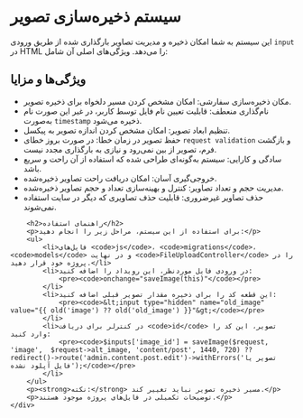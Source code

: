 <body>
    <div class="container">
        <h1>سیستم ذخیره‌سازی تصویر</h1>
        <p>این سیستم به شما امکان ذخیره و مدیریت تصاویر بارگذاری شده از طریق ورودی <code>input</code> در HTML را می‌دهد. ویژگی‌های اصلی آن شامل:</p>
        <h2>ویژگی‌ها و مزایا</h2>
        <ul>
            <li><span class="highlight">مکان ذخیره‌سازی سفارشی:</span> امکان مشخص کردن مسیر دلخواه برای ذخیره تصویر.</li>
            <li><span class="highlight">نام‌گذاری منعطف:</span> قابلیت تعیین نام فایل توسط کاربر، در غیر این صورت نام به‌صورت <code>timestamp</code> ذخیره می‌شود.</li>
            <li><span class="highlight">تنظیم ابعاد تصویر:</span> امکان مشخص کردن اندازه تصویر به پیکسل.</li>
            <li><span class="highlight">حفظ تصویر در زمان خطا:</span> در صورت بروز خطای <code>request validation</code> و بازگشت فرم، تصویر از بین نمی‌رود و نیازی به بارگذاری مجدد نیست.</li>
            <li><span class="highlight">سادگی و کارایی:</span> سیستم به‌گونه‌ای طراحی شده که استفاده از آن راحت و سریع باشد.</li>
            <li><span class="highlight">خروجی‌گیری آسان:</span> امکان دریافت راحت تصاویر ذخیره‌شده.</li>
            <li><span class="highlight">مدیریت حجم و تعداد تصاویر:</span> کنترل و بهینه‌سازی تعداد و حجم تصاویر ذخیره‌شده.</li>
            <li><span class="highlight">حذف تصاویر غیرضروری:</span> قابلیت حذف تصاویری که دیگر در سایت استفاده نمی‌شوند.</li>
        </ul>
        
        <h2>راهنمای استفاده</h2>
        <p>برای استفاده از این سیستم، مراحل زیر را انجام دهید:</p>
        <ul>
            <li>فایل‌های <code>js</code>، <code>migrations</code>، <code>models</code> و در نهایت <code>FileUploadController</code> را در پروژه خود قرار دهید.</li>
            <li>در ورودی فایل موردنظر، این رویداد را اضافه کنید:
                <pre><code>onchange="saveImage(this)"</code></pre>
            </li>
            <li>این قطعه کد را برای ذخیره مقدار تصویر قبلی اضافه کنید:
                <pre><code>&lt;input type="hidden" name="old_image" value="{{ old('image') ?? old('old_image') }}"&gt;</code></pre>
            </li>
            <li>در کنترلر برای دریافت <code>id</code> تصویر، این کد را وارد کنید:
                <pre><code>$inputs['image_id'] = saveImage($request, 'image',  $request->alt_image, 'content/post', 1440, 720) ?? redirect()->route('admin.content.post.edit')->withErrors('تصویر یا فایل آپلود نشده');</code></pre>
            </li>
        </ul>
        <p><strong>نکته:</strong> مسیر ذخیره تصویر نباید تغییر کند.</p>
        <p>توضیحات تکمیلی در فایل‌های پروژه موجود هستند.</p>
    </div>
</body>
